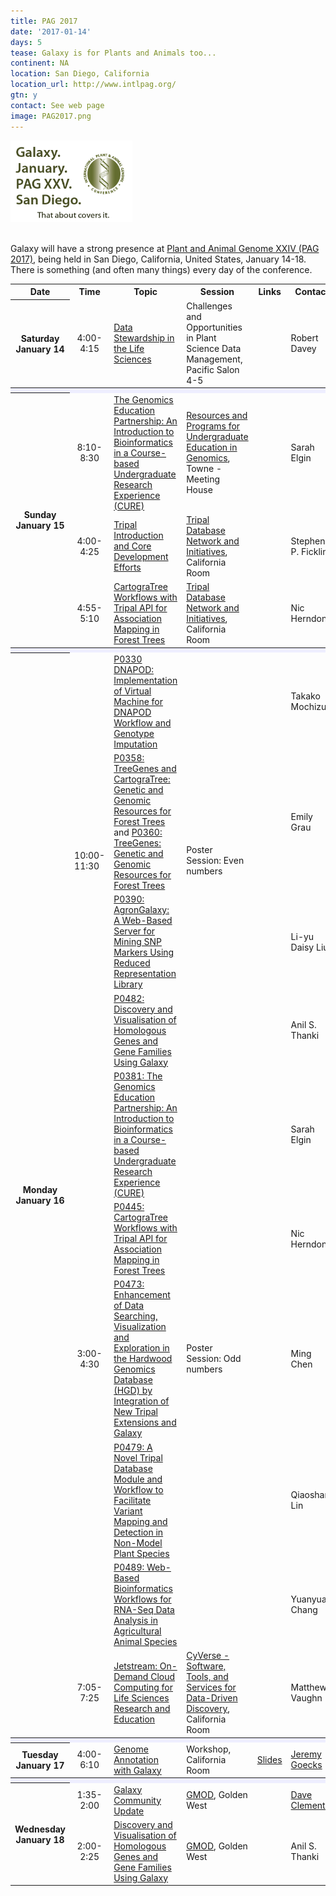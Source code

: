 ```yaml
---
title: PAG 2017
date: '2017-01-14'
days: 5
tease: Galaxy is for Plants and Animals too...
continent: NA
location: San Diego, California
location_url: http://www.intlpag.org/
gtn: y
contact: See web page
image: PAG2017.png
---
```

<div class="center"><a href='http://www.intlpag.org/'><img src="PAG2017.png" alt="Galaxy @ Plant and Animal Genome (PAG 2017)" height="130" /></a></div>

<br />

Galaxy will have a strong presence at [Plant and Animal Genome XXIV (PAG 2017)](http://www.intlpag.org/), being held in San Diego, California, United States, January 14-18.  There is something (and often many things) every day of the conference.

<table class="table table-striped">
  <tr class="th" >
    <th> Date </th>
    <th> Time </th>
    <th> Topic </th>
    <th> Session </th>
    <th> Links </th>
    <th> Contact </th>
  </tr>
  <tr>
    <th> Saturday<br />January 14 </th>
    <td style=" text-align: center;"> 4:00-4:15 </td>
    <td> <a href="https://pag.confex.com/pag/xxv/meetingapp.cgi/Paper/26172">Data Stewardship in the Life Sciences</a> </td>
    <td> <a hef="https://pag.confex.com/pag/xxv/meetingapp.cgi/Session/4171">Challenges and Opportunities in Plant Science Data Management</a>, Pacific Salon 4-5</td>
    <td> </td>
    <td> Robert Davey </td>
  </tr>
  <tr>
    <th colspan=6 style=" background-color: #eef;"> </th>
  </tr>
  <tr>
    <th rowspan="3"> Sunday<br />January 15 </th>
    <td style=" text-align: center;"> 8:10-8:30 </td>
    <td> <a href="https://pag.confex.com/pag/xxv/meetingapp.cgi/Paper/23157">The Genomics Education Partnership: An Introduction to Bioinformatics in a Course-based Undergraduate Research Experience (CURE)</a> </td>
    <td> <a href="https://pag.confex.com/pag/xxv/meetingapp.cgi/Session/4283">Resources and Programs for Undergraduate Education in Genomics</a>, Towne - Meeting House </td>
    <td> </td>
    <td> Sarah Elgin </td>
  </tr>
  <tr>
    <td style=" text-align: center;"> 4:00-4:25 </td>
    <td> <a href="https://pag.confex.com/pag/xxv/meetingapp.cgi/Paper/25955">Tripal Introduction and Core Development Efforts</a> </td>
    <td> <a href="https://pag.confex.com/pag/xxv/meetingapp.cgi/Session/4309">Tripal Database Network and Initiatives</a>, California Room </td>
    <td> </td>
    <td> Stephen P. Ficklin </td>
  </tr>
  <tr>
    <td style=" text-align: center;"> 4:55-5:10 </td>
    <td> <a href="https://pag.confex.com/pag/xxv/meetingapp.cgi/Paper/25936">CartograTree Workflows with Tripal API for Association Mapping in Forest Trees</a> </td>
    <td> <a href="https://pag.confex.com/pag/xxv/meetingapp.cgi/Session/4309">Tripal Database Network and Initiatives</a>, California Room </td>
    <td> </td>
    <td> Nic Herndon </td>
  </tr>
  <tr>
    <th colspan=6 style=" background-color: #eef;"> </th>
  </tr>
  <tr>
    <th rowspan="10"> Monday<br />January 16 </th>
    <td rowspan="4"> 10:00-11:30 </td>
    <td> <a href="https://pag.confex.com/pag/xxv/meetingapp.cgi/Paper/23263">P0330 DNAPOD: Implementation of Virtual Machine for DNAPOD Workflow and Genotype Imputation</a> </td>
    <td rowspan="4"> Poster Session: Even numbers </td>
    <td> </td>
    <td> Takako Mochizuki </td>
  </tr>
  <tr>
    <td> <a href="https://pag.confex.com/pag/xxv/meetingapp.cgi/Paper/26104">P0358: TreeGenes and CartograTree: Genetic and Genomic Resources for Forest Trees</a> and <a href="https://pag.confex.com/pag/xxv/meetingapp.cgi/Paper/25854">P0360: TreeGenes: Genetic and Genomic Resources for Forest Trees</a> </td>
    <td> </td>
    <td> Emily Grau </td>
  </tr>
  <tr>
    <td> <a href="https://pag.confex.com/pag/xxv/meetingapp.cgi/Paper/24518">P0390: AgronGalaxy: A Web-Based Server for Mining SNP Markers Using Reduced Representation Library</a> </td>
    <td> </td>
    <td> Li-yu Daisy Liu </td>
  </tr>
  <tr>
    <td> <a href="https://pag.confex.com/pag/xxv/meetingapp.cgi/Paper/23792">P0482: Discovery and Visualisation of Homologous Genes and Gene Families Using Galaxy</a> </td>
    <td> </td>
    <td> Anil S. Thanki </td>
  </tr>
  <tr>
    <td rowspan="5" style=" text-align: center;"> 3:00-4:30 </td>
    <td> <a href="https://pag.confex.com/pag/xxv/meetingapp.cgi/Paper/24205">P0381: The Genomics Education Partnership: An Introduction to Bioinformatics in a Course-based Undergraduate Research Experience (CURE)</a> </td>
    <td rowspan="5"> Poster Session: Odd numbers </td>
    <td> </td>
    <td> Sarah Elgin </td>
  </tr>
  <tr>
    <td> <a href="https://pag.confex.com/pag/xxv/meetingapp.cgi/Paper/25989">P0445: CartograTree Workflows with Tripal API for Association Mapping in Forest Trees</a> </td>
    <td> </td>
    <td> Nic Herndon </td>
  </tr>
  <tr>
    <td> <a href="https://pag.confex.com/pag/xxv/meetingapp.cgi/Paper/24824">P0473: Enhancement of Data Searching, Visualization and Exploration in the Hardwood Genomics Database (HGD) by Integration of New Tripal Extensions and Galaxy</a> </td>
    <td> </td>
    <td> Ming Chen </td>
  </tr>
  <tr>
    <td> <a href="https://pag.confex.com/pag/xxv/meetingapp.cgi/Paper/23597">P0479: A Novel Tripal Database Module and Workflow to Facilitate Variant Mapping and Detection in Non-Model Plant Species</a> </td>
    <td> </td>
    <td> Qiaoshan Lin </td>
  </tr>
  <tr>
    <td> <a href="https://pag.confex.com/pag/xxv/meetingapp.cgi/Paper/26499">P0489: Web-Based Bioinformatics Workflows for RNA-Seq Data Analysis in Agricultural Animal Species</a> </td>
    <td> </td>
    <td> Yuanyuan Chang </td>
  </tr>
  <tr>
    <td style=" text-align: center;"> 7:05-7:25 </td>
    <td> <a href="https://pag.confex.com/pag/xxv/meetingapp.cgi/Paper/25484">Jetstream: On-Demand Cloud Computing for Life Sciences Research and Education</a> </td>
    <td> <a href="https://pag.confex.com/pag/xxv/meetingapp.cgi/Session/4198">CyVerse - Software, Tools, and Services for Data-Driven Discovery</a>, California Room </td>
    <td> </td>
    <td> Matthew Vaughn </td>
  </tr>
  <tr>
    <th colspan=6 style=" background-color: #eef;"> </th>
  </tr>
  <tr>
    <th> Tuesday<br />January 17 </th>
    <td style=" text-align: center;"> 4:00-6:10</td>
    <td> <a href='https://pag.confex.com/pag/xxv/meetingapp.cgi/Session/4217'>Genome Annotation with Galaxy</a> </td>
    <td> Workshop, California Room </td>
    <td> <a href="https://speakerdeck.com/jgoecks/genome-annotation-with-galaxy-and-g-onramp">Slides</a> </td>
    <td> <a href='/src/people/jeremy-goecks/index.md'>Jeremy Goecks</a> </td>
  </tr>
  <tr>
    <th colspan=6 style=" background-color: #eef;"> </th>
  </tr>
  <tr>
    <th rowspan=2> Wednesday<br />January 18 </th>
    <td style=" text-align: center;"> 1:35-2:00 </td>
    <td> <a href='https://pag.confex.com/pag/xxv/meetingapp.cgi/Paper/25649'>Galaxy Community Update</a> </td>
    <td> <a href='https://pag.confex.com/pag/xxv/meetingapp.cgi/Session/4229'>GMOD</a>, Golden West </td>
    <td>  </td>
    <td> <a href='/src/people/dave-clements/index.md'>Dave Clements</a> </td>
  </tr>
  <tr>
    <td style=" text-align: center;"> 2:00-2:25 </td>
    <td> <a href='https://pag.confex.com/pag/xxv/meetingapp.cgi/Paper/25652'>Discovery and Visualisation of Homologous Genes and Gene Families Using Galaxy</a> </td>
    <td> <a href='https://pag.confex.com/pag/xxv/meetingapp.cgi/Session/4229'>GMOD</a>, Golden West </td>
    <td>  </td>
    <td> Anil S. Thanki </td>
  </tr>
</table>
